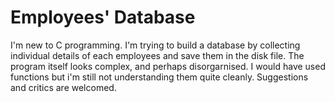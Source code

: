 # Employees' Database 
I'm new to C programming. I'm trying to build a database by collecting individual details of each employees 
and save them in the disk file. The program itself looks complex, and perhaps disorgarnised. I would have used functions 
but i'm still not understanding them quite cleanly. Suggestions and critics are welcomed.
